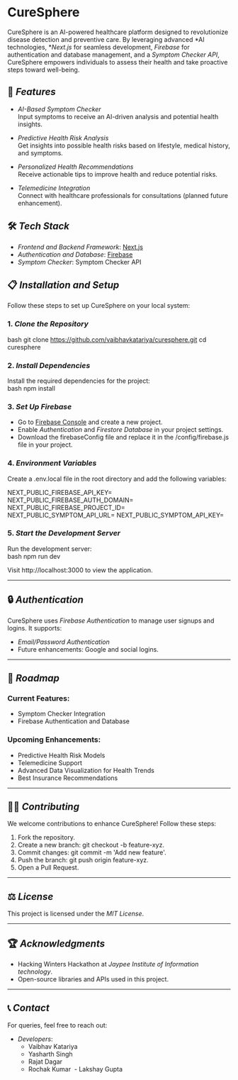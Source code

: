 # CureSphere  

CureSphere is an AI-powered healthcare platform designed to revolutionize disease detection and preventive care. By leveraging advanced *AI technologies, **Next.js* for seamless development, *Firebase* for authentication and database management, and a *Symptom Checker API*, CureSphere empowers individuals to assess their health and take proactive steps toward well-being.  


## 🚀 *Features*  

- *AI-Based Symptom Checker*  
  Input symptoms to receive an AI-driven analysis and potential health insights.  

- *Predictive Health Risk Analysis*  
  Get insights into possible health risks based on lifestyle, medical history, and symptoms.  

- *Personalized Health Recommendations*  
  Receive actionable tips to improve health and reduce potential risks.  

- *Telemedicine Integration*  
  Connect with healthcare professionals for consultations (planned future enhancement).  

## 🛠 *Tech Stack*  

- *Frontend and Backend Framework*: [Next.js](https://nextjs.org/)  
- *Authentication and Database*: [Firebase](https://firebase.google.com/)  
- *Symptom Checker*: Symptom Checker API  



## 📋 *Installation and Setup*  

Follow these steps to set up CureSphere on your local system:

### 1. *Clone the Repository*  
bash
git clone https://github.com/vaibhavkatariya/curesphere.git
cd curesphere


### 2. *Install Dependencies*  
Install the required dependencies for the project:  
bash
npm install


### 3. *Set Up Firebase*  
- Go to [Firebase Console](https://console.firebase.google.com/) and create a new project.  
- Enable *Authentication* and *Firestore Database* in your project settings.  
- Download the firebaseConfig file and replace it in the /config/firebase.js file in your project.  

### 4. *Environment Variables*  
Create a .env.local file in the root directory and add the following variables:  

NEXT_PUBLIC_FIREBASE_API_KEY=<your-api-key>
NEXT_PUBLIC_FIREBASE_AUTH_DOMAIN=<your-auth-domain>
NEXT_PUBLIC_FIREBASE_PROJECT_ID=<your-project-id>
NEXT_PUBLIC_SYMPTOM_API_URL=<symptom-checker-api-url>
NEXT_PUBLIC_SYMPTOM_API_KEY=<your-api-key>


### 5. *Start the Development Server*  
Run the development server:  
bash
npm run dev
  
Visit http://localhost:3000 to view the application.  

---

## 🔒 *Authentication*  

CureSphere uses *Firebase Authentication* to manage user signups and logins. It supports:  
- *Email/Password Authentication*  
- Future enhancements: Google and social logins.  

---

## 📅 *Roadmap*  

### Current Features:
- Symptom Checker Integration
- Firebase Authentication and Database

### Upcoming Enhancements:
- Predictive Health Risk Models
- Telemedicine Support
- Advanced Data Visualization for Health Trends
- Best Insurance Recommendations

---

## 👨‍💻 *Contributing*  

We welcome contributions to enhance CureSphere! Follow these steps:  
1. Fork the repository.  
2. Create a new branch: git checkout -b feature-xyz.  
3. Commit changes: git commit -m 'Add new feature'.  
4. Push the branch: git push origin feature-xyz.  
5. Open a Pull Request.  

---

## ⚖ *License*  

This project is licensed under the *MIT License*.  

---

## 🏆 *Acknowledgments*  

- Hacking Winters Hackathon at *Jaypee Institute of Information technology*.  
- Open-source libraries and APIs used in this project.  

---

## 📞 *Contact*  

For queries, feel free to reach out:  
- *Developers*: 
  - Vaibhav Katariya
  - Yasharth Singh
  - Rajat Dagar
  - Rochak Kumar
  - Lakshay Gupta